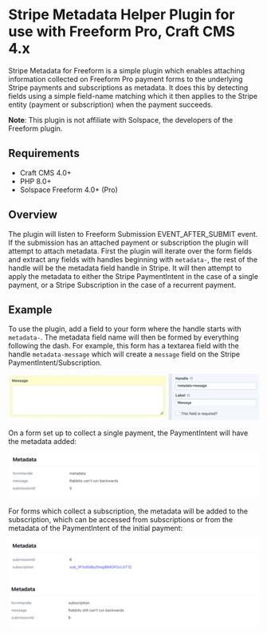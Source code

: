 
# Stripe Metadata Helper Plugin for use with Freeform Pro, Craft CMS 4.x

Stripe Metadata for Freeform is a simple plugin which enables attaching information collected on Freeform Pro payment forms to the underlying Stripe payments and subscriptions as metadata. It does this by detecting fields using a simple field-name matching which it then applies to the Stripe entity (payment or subscription) when the payment succeeds.

**Note**: This plugin is not affiliate with Solspace, the developers of the Freeform plugin.

## Requirements

* Craft CMS 4.0+
* PHP 8.0+
* Solspace Freeform 4.0+ (Pro)

## Overview

The plugin will listen to Freeform Submission EVENT_AFTER_SUBMIT event. If the submission has an attached payment or subscription the plugin will attempt to attach metadata. First the plugin will iterate over the form fields and extract any fields with handles beginning with `metadata-`, the rest of the handle will be the metadata field handle in Stripe. It will then attempt to apply the metadata to either the Stripe PaymentIntent in the case of a single payment, or a Stripe Subscription in the case of a recurrent payment.

## Example

To use the plugin, add a field to your form where the handle starts with `metadata-`. The metadata field name will then be formed by everything following the dash. For example, this form has a textarea field with the handle `metadata-message` which will create a `message` field on the Stripe PaymentIntent/Subscription.

![Screenshot](docs/images/field-in-freeform.png)

On a form set up to collect a single payment, the PaymentIntent will have the metadata added:

![Screenshot](docs/images/stripe-dashboard-metadata.png)

For forms which collect a subscription, the metadata will be added to the subscription, which can be accessed from subscriptions or from the metadata of the PaymentIntent of the initial payment:

![Screenshot](docs/images/stripe-dashboard-subscription-link.png)
![Screenshot](docs/images/stripe-dashboard-subscription.png)